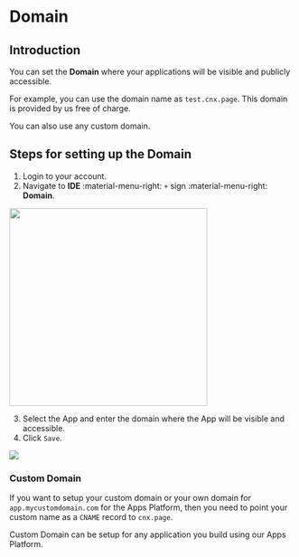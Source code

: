 # Domain

## Introduction

You can set the **Domain** where your applications will be visible and publicly accessible.

For example, you can use the domain name as `test.cnx.page`. This domain is provided by us free of charge.

You can also use any custom domain.

## Steps for setting up the Domain

1. Login to your account.
2. Navigate to **IDE** :material-menu-right: `+` sign :material-menu-right: **Domain**.
<img src= "/apps/img/domain1.png" width= "350">

3. Select the App and enter the domain where the App will be visible and accessible.
4. Click `Save`.
<img src= "/apps/img/domain2.png">

### Custom Domain

If you want to setup your custom domain or your own domain for `app.mycustomdomain.com` for the Apps Platform, then you need to point your custom name as a `CNAME` record to `cnx.page`.

Custom Domain can be setup for any application you build using our Apps Platform. 
